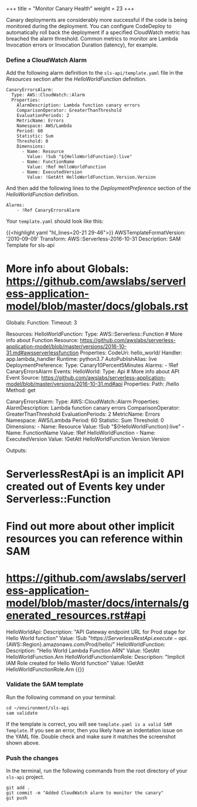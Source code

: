 +++
title = "Monitor Canary Health"
weight = 23
+++

Canary deployments are considerably more successful if the code is being monitored during the deployment. You can configure CodeDeploy to automatically roll back the deployment if a specified CloudWatch metric has breached the alarm threshold. Common metrics to monitor are Lambda Invocation errors or Invocation Duration (latency), for example.

### Define a CloudWatch Alarm

Add the following alarm definition to the `sls-api/template.yaml` file in the _Resources_ section after the _HelloWorldFunction_ definition. 

```
CanaryErrorsAlarm:
  Type: AWS::CloudWatch::Alarm
  Properties:
    AlarmDescription: Lambda function canary errors
    ComparisonOperator: GreaterThanThreshold
    EvaluationPeriods: 2
    MetricName: Errors
    Namespace: AWS/Lambda
    Period: 60
    Statistic: Sum
    Threshold: 0
    Dimensions:
      - Name: Resource
        Value: !Sub "${HelloWorldFunction}:live"
      - Name: FunctionName
        Value: !Ref HelloWorldFunction
      - Name: ExecutedVersion
        Value: !GetAtt HelloWorldFunction.Version.Version
```

And then add the following lines to the _DeploymentPreference_ section of the _HelloWorldFunction_ definition. 

```
Alarms:
    - !Ref CanaryErrorsAlarm
```

Your `template.yaml` should look like this:  

{{<highlight yaml "hl_lines=20-21 29-46">}}
AWSTemplateFormatVersion: '2010-09-09'
Transform: AWS::Serverless-2016-10-31
Description: SAM Template for sls-api

# More info about Globals: https://github.com/awslabs/serverless-application-model/blob/master/docs/globals.rst
Globals:
  Function:
    Timeout: 3

Resources:
  HelloWorldFunction:
    Type: AWS::Serverless::Function # More info about Function Resource: https://github.com/awslabs/serverless-application-model/blob/master/versions/2016-10-31.md#awsserverlessfunction
    Properties:
      CodeUri: hello_world/
      Handler: app.lambda_handler
      Runtime: python3.7
      AutoPublishAlias: live
      DeploymentPreference:
          Type: Canary10Percent5Minutes
          Alarms:
          - !Ref CanaryErrorsAlarm
      Events:
        HelloWorld:
          Type: Api # More info about API Event Source: https://github.com/awslabs/serverless-application-model/blob/master/versions/2016-10-31.md#api
          Properties:
            Path: /hello
            Method: get

  CanaryErrorsAlarm:
    Type: AWS::CloudWatch::Alarm
    Properties:
      AlarmDescription: Lambda function canary errors
      ComparisonOperator: GreaterThanThreshold
      EvaluationPeriods: 2
      MetricName: Errors
      Namespace: AWS/Lambda
      Period: 60
      Statistic: Sum
      Threshold: 0
      Dimensions:
        - Name: Resource
          Value: !Sub "${HelloWorldFunction}:live"
        - Name: FunctionName
          Value: !Ref HelloWorldFunction
        - Name: ExecutedVersion
          Value: !GetAtt HelloWorldFunction.Version.Version


Outputs:
  # ServerlessRestApi is an implicit API created out of Events key under Serverless::Function
  # Find out more about other implicit resources you can reference within SAM
  # https://github.com/awslabs/serverless-application-model/blob/master/docs/internals/generated_resources.rst#api
  HelloWorldApi:
    Description: "API Gateway endpoint URL for Prod stage for Hello World function"
    Value: !Sub "https://${ServerlessRestApi}.execute-api.${AWS::Region}.amazonaws.com/Prod/hello/"
  HelloWorldFunction:
    Description: "Hello World Lambda Function ARN"
    Value: !GetAtt HelloWorldFunction.Arn
  HelloWorldFunctionIamRole:
    Description: "Implicit IAM Role created for Hello World function"
    Value: !GetAtt HelloWorldFunctionRole.Arn
{{</highlight>}} 

### Validate the SAM template
Run the following command on your terminal: 

```
cd ~/environment/sls-api
sam validate
```

If the template is correct, you will see `template.yaml is a valid SAM Template`. If you see an error, then you likely have an indentation issue on the YAML file. Double check and make sure it matches the screenshot shown above.

### Push the changes

In the terminal, run the following commands from the root directory of your `sls-api` project.

```
git add .
git commit -m "Added CloudWatch alarm to monitor the canary"
git push
```